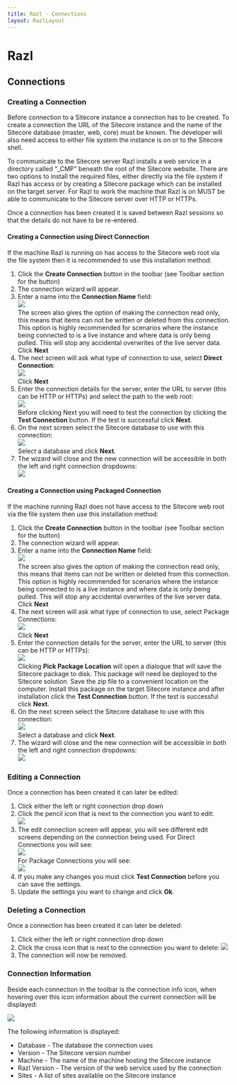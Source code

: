 ```yaml
---
title: Razl - Connections
layout: RazlLayout
---
```


# Razl

## Connections

### Creating a Connection

Before connection to a Sitecore instance a connection has to be created. To create a connection the URL of the Sitecore instance and the name of the Sitecore database (master, web, core) must be known. The developer will also need access to either file system the instance is on or to the Sitecore shell.

To communicate to the Sitecore server Razl installs a web service in a directory called “_CMP” beneath the root of the Sitecore website. There are two options to install the required files, either directly via the file system if Razl has access or by creating a Sitecore package which can  be installed on the target server. For Razl to work the machine that Razl is on MUST be able to communicate to the Sitecore server over HTTP or HTTPs.

Once a connection has been created it is saved between Razl sessions so that the details do not have to be re-entered.

#### Creating a Connection using Direct Connection

If the machine Razl is running on has access to the Sitecore web root via the file system then it is recommended to use this installation method:

1. Click the **Create Connection** button in the toolbar (see Toolbar section for the button)
2. The connection wizard will appear.
3. Enter a name into the **Connection Name** field: <br /> ![](/Images/Razl/wizard1.PNG) <br /> The screen also gives the option of making the connection read only, this means that items can not be written or deleted from this connection. This option is highly recommended for scenarios where the instance being connected to is a live instance and where data is only being pulled. This will stop any accidental overwrites of the live server data. <br /> Click **Next**
4. The next screen will ask what type of connection to use, select **Direct Connection**:  <br /> ![](/Images/Razl/wizard2.PNG) <br /> Click **Next**
5. Enter the connection details for the server, enter the URL to server (this can be HTTP or HTTPs) and select the path to the web root: <br /> ![](/Images/Razl/wizard3.PNG) <br /> Before clicking Next you will need to test the connection by clicking the **Test Connection** button. If the test is successful click **Next**.
6. On the next screen select the Sitecore database to use with this connection:<br /> ![](/Images/Razl/wizard4.PNG) <br /> Select a database and  click **Next**.
7. The wizard will close and the new connection will be accessible in both the left and right connection dropdowns:<br /> ![](/Images/Razl/wizard5.PNG)


#### Creating a Connection using Packaged Connection

If the machine running Razl does not have access to the Sitecore web root via the file system then use this installation method:

1. Click the **Create Connection** button in the toolbar (see Toolbar section for the button)
2. The connection wizard will appear.
3. Enter a name into the **Connection Name** field:<br /> ![](/Images/Razl/wizard1.PNG) <br /> The screen also gives the option of making the connection read only, this means that items can not be written or deleted from this connection. This option is highly recommended for scenarios where the instance being connected to is a live instance and where data is only being pulled. This will stop any accidental overwrites of the live server data. <br /> Click **Next**
4. The next screen will ask what type of connection to use, select Package Connections: <br /> ![](/Images/Razl/wizard6.PNG)<br /> Click **Next**
5. Enter the connection details for the server, enter the URL to server (this can be HTTP or HTTPs): <br /> ![](/Images/Razl/wizard7.PNG)<br /> Clicking **Pick Package Location** will open a dialogue that will save the Sitecore package to disk. This package will need be deployed to the Sitecore solution. Save the zip file to a convenient location on the computer. Install this package on the target Sitecore instance and after installation click  the **Test Connection** button. If the test is successful click **Next**.
6. On the next screen select the Sitecore database to use with this connection: <br /> ![](/Images/Razl/wizard4.PNG) <br /> Select a database and  click **Next**.
7. The wizard will close and the new connection will be accessible in both the left and right connection dropdowns: <br /> ![](/Images/Razl/wizard5.PNG)

### Editing a Connection

Once a connection has been created it can later be edited:

1. Click either the left or right connection drop down
2. Click the pencil icon that is next to the connection you want to edit:<br /> ![](/Images/Razl/editconn1.PNG)
3. The edit connection screen will appear, you will see different edit screens depending on the connection being used. For Direct Connections you will see:<br /> ![](/Images/Razl/editconn2.PNG) <br /> For Package Connections you will see:<br /> ![](/Images/Razl/editconn3.PNG)
4. If you make any changes you must click **Test Connection** before you can save the settings.
5. Update the settings you want to change and click **Ok**.

### Deleting a Connection
Once a connection has been created it can later be deleted:
1. Click either the left or right connection drop down
2. Click the cross icon that is next to the connection you want to delete:  ![](/Images/Razl/deleteconn.PNG)
3. The connection will now be removed.

### Connection Information

Beside each connection in the toolbar is the connection info icon, when hovering over this icon information about the current connection will be displayed:

![](/Images/Razl/conn1.PNG)

The following information is displayed:

* Database - The database the connection uses
* Version - The Sitecore version number
* Machine - The name of the machine hosting the Sitecore instance
* Razl Version - The version of the web service used by the connection
* Sites - A list of sites available on the Sitecore instance
